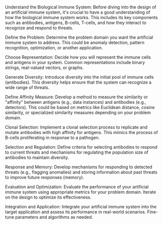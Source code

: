Understand the Biological Immune System: Before diving into the design of an artificial immune system, it's crucial to have a good understanding of how the biological immune system works. This includes its key components such as antibodies, antigens, B-cells, T-cells, and how they interact to recognize and respond to threats.

Define the Problem: Determine the problem domain you want the artificial immune system to address. This could be anomaly detection, pattern recognition, optimization, or another application.

Choose Representation: Decide how you will represent the immune cells and antigens in your system. Common representations include binary strings, real-valued vectors, or graphs.

Generate Diversity: Introduce diversity into the initial pool of immune cells (antibodies). This diversity helps ensure that the system can recognize a wide range of threats.

Define Affinity Measure: Develop a method to measure the similarity or "affinity" between antigens (e.g., data instances) and antibodies (e.g., detectors). This could be based on metrics like Euclidean distance, cosine similarity, or specialized similarity measures depending on your problem domain.

Clonal Selection: Implement a clonal selection process to replicate and mutate antibodies with high affinity for antigens. This mimics the process of B-cells proliferating in response to a pathogen.

Selection and Regulation: Define criteria for selecting antibodies to respond to current threats and mechanisms for regulating the population size of antibodies to maintain diversity.

Response and Memory: Develop mechanisms for responding to detected threats (e.g., flagging anomalies) and storing information about past threats to improve future responses (memory).

Evaluation and Optimization: Evaluate the performance of your artificial immune system using appropriate metrics for your problem domain. Iterate on the design to optimize its effectiveness.

Integration and Application: Integrate your artificial immune system into the target application and assess its performance in real-world scenarios. Fine-tune parameters and algorithms as needed.